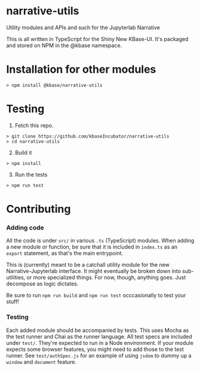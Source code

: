 # narrative-utils
Utility modules and APIs and such for the Jupyterlab Narrative


This is all written in TypeScript for the Shiny New KBase-UI. It's packaged and stored on NPM in the @kbase namespace.


# Installation for other modules
```
> npm install @kbase/narrative-utils
```

# Testing
1. Fetch this repo.
```
> git clone https://github.com/kbaseIncubator/narrative-utils
> cd narrative-utils
```
2. Build it
```
> npm install
```
3. Run the tests
```
> npm run test
```

# Contributing

### Adding code
All the code is under `src/` in various `.ts` (TypeScript) modules. When adding a new module or function, be sure that it is included in `index.ts` as an `export` statement, as that's the main entrypoint.

This is (currently) meant to be a catchall utility module for the new Narrative-Jupyterlab interface. It might eventually be broken down into sub-utilities, or more specialized things. For now, though, anything goes. Just decompose as logic dictates.

Be sure to run `npm run build` and `npm run test` occcasionally to test your stuff!

### Testing
Each added module should be accompanied by tests. This uses Mocha as the test runner and Chai as the runner language. All test specs are included under `test/`. They're expected to run in a Node environment. If your module expects some browser features, you might need to add those to the test runner. See `test/authSpec.js` for an example of using `jsdom` to dummy up a `window` and `document` feature.
